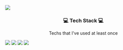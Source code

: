 <img src="https://capsule-render.vercel.app/api?type=soft&color=auto&height=150&section=header&text=JiYeonKim%20render&fontSize=70" />



<h3 align="center"> 💻  Tech Stack 💻</h3>

<p align="center"> Techs that I've used at least once </p>


<p align="center">

<img src="https://img.shields.io/badge/Java-007396?style=flat-square&logo=Java&logoColor=white"/></a> <img src="https://img.shields.io/badge/C++-00599C?style=flat-square&logo=cplusplus&logoColor=white"/></a>
<img src="https://img.shields.io/badge/Python-3766AB?style=flat-square&logo=Python&logoColor=white"/></a>
<img src="https://img.shields.io/badge/Mysql-4479A1?style=flat-square&logo=Mysql&logoColor=white"/></a>

</p>
